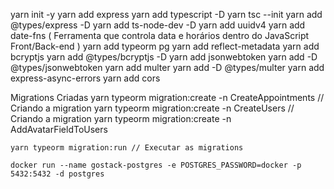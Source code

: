 yarn init  -y
yarn add express
yarn add typescript -D
yarn tsc --init
yarn add @types/express -D
yarn add ts-node-dev -D
yarn add uuidv4
yarn add date-fns ( Ferramenta que controla data e horários dentro do JavaScript Front/Back-end )
yarn add typeorm pg
yarn add reflect-metadata
yarn add bcryptjs
yarn add @types/bcryptjs -D
yarn add jsonwebtoken
yarn add -D @types/jsonwebtoken
yarn add multer
yarn add -D @types/multer
yarn add express-async-errors
yarn add cors

Migrations Criadas
    yarn typeorm migration:create -n CreateAppointments // Criando a migration
    yarn typeorm migration:create -n CreateUsers // Criando a migration
    yarn typeorm migration:create -n AddAvatarFieldToUsers

    yarn typeorm migration:run // Executar as migrations

    docker run --name gostack-postgres -e POSTGRES_PASSWORD=docker -p 5432:5432 -d postgres
